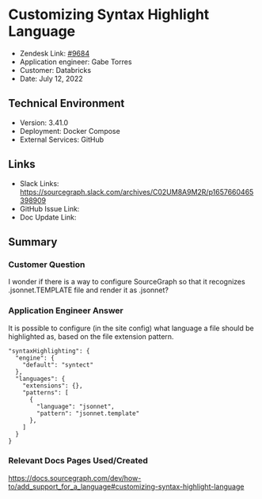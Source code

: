 
# Customizing Syntax Highlight Language <!-- Ticket Title  Hint: include keywords to make it searchable -->

- Zendesk Link: [#9684](https://sourcegraph.zendesk.com/agent/tickets/9684)
- Application engineer: Gabe Torres
- Customer: Databricks <!-- Redact if this contains personally identifying information -->
- Date: July 12, 2022

<!-- Data populated from integration, speak to Ben Gordon or Michael Bali if not working -->
<!-- During Internal team trial, fill missing data manually (we are waiting for all data to sync) -->

## Technical Environment
- Version: ​3.41.0
- Deployment: Docker Compose
- External Services: GitHub

## Links
<!-- Data for application engineer manual entry -->
- Slack Links: https://sourcegraph.slack.com/archives/C02UM8A9M2R/p1657660465398909 
- GitHub Issue Link:
- Doc Update Link:

## Summary
### Customer Question
I wonder if there is a way to configure SourceGraph so that it recognizes .jsonnet.TEMPLATE file and render it as .jsonnet? 

### Application Engineer Answer
It is possible to configure (in the site config) what language a file should be highlighted as, based on the file extension pattern.

```
"syntaxHighlighting": {
  "engine": {
    "default": "syntect"
  },
  "languages": {
    "extensions": {},
    "patterns": [
      {
        "language": "jsonnet",
        "pattern": "jsonnet.template"
      },
    ]
  }
}
```

### Relevant Docs Pages Used/Created
https://docs.sourcegraph.com/dev/how-to/add_support_for_a_language#customizing-syntax-highlight-language 


<!-- Once complete, upload a copy to https://github.com/sourcegraph/support-tools-internal/tree/main/resolved-tickets as a .md file -->
<!-- Name the file 9684.md -->
